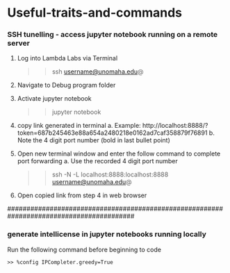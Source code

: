 # Useful-traits-and-commands

### SSH tunelling - access jupyter notebook running on a remote server

1.	Log into Lambda Labs via Terminal
    
     >> ssh username@unomaha.edu@<IP address>

2.	Navigate to Debug program folder

3.	Activate jupyter notebook
    
     >>  jupyter notebook
  
4.	copy link generated in terminal
    a.	Example: http://localhost:8888/?token=687b245463e88a654a2480218e0162ad7caf358879f76891
    b.	Note the 4 digit port number (bold in last bullet point)

5.	Open new terminal window and enter the follow command to complete port forwarding
     a.	Use the recorded 4 digit port number
    
     >> ssh -N -L localhost:8888:localhost:8888 username@unomaha.edu@<IP address>

6.	Open copied link from step 4 in web browser
  
  
 #########################################################################################
    
 ### generate intellicense in jupyter notebooks running locally
    
  Run the following command before beginning to code
    
    >> %config IPCompleter.greedy=True

